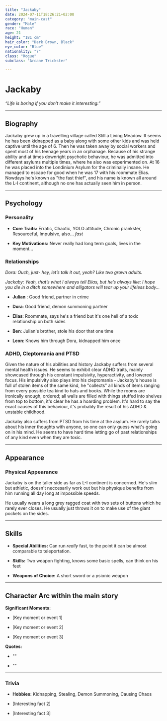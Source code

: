 ```yaml
---
title: "Jackaby"
date: 2024-07-11T18:26:21+02:00
category: "main-cast"
gender: "Male"
race: "Human"
age: 21
height: "181 cm"
hair_color: "Dark Brown, Black"
eye_color: "Blue"
nationality: "?"
class: "Rogue"
subclass: "Arcane Trickster"

---
```


# Jackaby

 

_“Life is boring if you don’t make it interesting.”_  


---

## Biography

Jackaby grew up in a travelling village called Still a Living Meadow. It seems he has been kidnapped as a baby along with some other kids and was held captive until the age of 6. Then he was taken away by social workers and spent most of his teenage years in an orphanage. Because of his strange ability and at times downright psychotic behaviour, he was admitted into different asylums multiple times, where he also was experimented on. At 16 he was placed into the Londinium Asylum for the criminally insane. He managed to escape for good when he was 17 with his roommate Elias. Nowdays he's known as "the fast thief", and his name is known all around the L-I continent, although no one has actually seen him in person.

--- 

## Psychology 

 

### Personality

- **Core Traits:** Erratic, Chaotic, YOLO attitude, Chronic prankster, Resourceful, Impulsive, also... _fast_

- **Key Motivations:** Never really had long term goals, lives in the moment...

 

### Relationships

_Dora: Ouch, just- hey, let’s talk it out, yeah? Like two grown adults._

_Jackaby: Yeah, that’s what I always tell Elias, but he’s always like: I hope you die in a ditch somewhere and alligators will tear up your lifeless body…_

 

- **Julian** : Good friend, partner in crime

- **Dora**: Good friend, demon summoning partner 

- **Elias**: Roommate, says he's a friend but it's one hell of a toxic relationship on both sides

- **Ben**: Julian's brother, stole his door that one time

- **Leon**: Knows him through Dora, kidnapped him once

  

### ADHD, Cleptomania and PTSD

Given the nature of his abilities and history Jackaby suffers from several mental health issues. He seems to exhibit
clear ADHD traits, mainly showcased through his constant impulsivity, hyperactivity, and lowered focus. His impulsivity also plays into his cleptomania - 
Jackaby's house is full of stolen items of the same kind, he "collects" all kinds of items ranging from every possible tea kind
to hats and books. While the rooms are ironically enough, ordered; all walls are filled with things stuffed into shelves from top to bottom, it's clear he has a hoarding problem. It's hard to say the exact causes of this behaviour, it's probably the result of 
his ADHD & unstable childhood. 

Jackaby also suffers from PTSD from his time at the asylum. He rarely talks about his inner thoughts with anyone, so one can only
guess what's going on in his mind. He seems to have hard time letting go of past relationships of any kind even when they are toxic. 



---

## Appearance  

 

### Physical Appearance

Jackaby is on the taller side as far as L-I continent is concerned. He's slim but athletic, doesn't neccesarily work out but his physique benefits from him running all day long at impossible speeds. 

He usually wears a long grey ragged coat with two sets of buttons which he rarely ever closes. He usually just throws it on to make use of the giant pockets on the sides. 
 
---
## Skills 

   

- **Special Abilities:** Can run _really_ fast, to the point it can be almost comparable to teleportation.

- **Skills:** Two weapon fighting, knows some basic spells, can think on his feet

- **Weapons of Choice:** A short sword or a psionic weapon

---  

## Character Arc within the main story



  

**Significant Moments:** 

- [Key moment or event 1] 

- [Key moment or event 2] 

- [Key moment or event 3] 

  

**Quotes:** 

- "" 

- "" 

 --- 

### Trivia

- **Hobbies:** Kidnapping, Stealing, Demon Summoning, Causing Chaos

- [Interesting fact 2] 

- [Interesting fact 3] 

 


